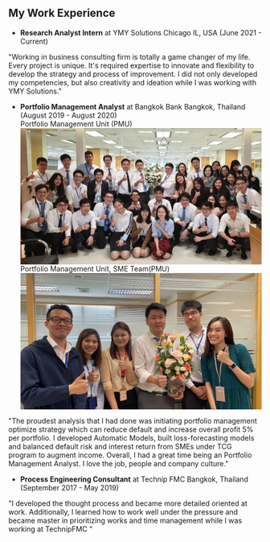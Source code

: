 ## My Work Experience

- **Research Analyst Intern** at YMY Solutions 
  Chicago IL, USA (June 2021 - Current)

"Working in business consulting firm is totally a game changer of my life. Every project is unique. It's required expertise to innovate and flexibility to develop the strategy and process of improvement. I did not only developed my competencies, but also creativity and ideation while I was working with YMY Solutions."

- **Portfolio Management Analyst** at Bangkok Bank
  Bangkok, Thailand (August 2019 - August 2020) <br/>
Portfolio Management Unit (PMU)<br/>
<img src="AllExperience/BBL_PMU.png" align="center" width="500"> <br/>
Portfolio Management Unit, SME Team(PMU) <br/>
<img src="AllExperience/BBL_PMU_SME.png" align="center" width="500"> <br/>

"The proudest analysis that I had done was initiating portfolio management optimize strategy which can reduce default and increase overall profit 5% per portfolio. I developed Automatic Models, built loss-forecasting models and balanced default risk and interest return from SMEs under TCG program to augment income. Overall, I had a great time being an Portfolio Management Analyst. I love the job, people and company culture."

- **Process Engineering Consultant** at Technip FMC 
  Bangkok, Thailand (September 2017 - May 2019)

"I developed the thought process and became more detailed oriented at work. Additionally, I learned how to work well under the pressure and became master in prioritizing works and time management while I was working at TechnipFMC "
